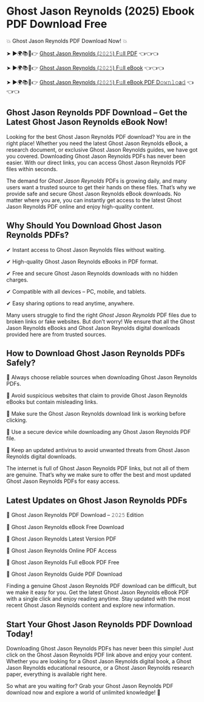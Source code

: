 # Ghost Jason Reynolds (2025) Ebook PDF Download Free

💥 Ghost Jason Reynolds PDF Download Now! 💥

➤ ►🌍📚📱👉 [Ghost Jason Reynolds (𝟸𝟶𝟸𝟻) F𝚞ll PDF](https://getpdf.xyz/ghost-jason-reynolds) 👈👈👈


➤ ►🌍📚📱👉 [Ghost Jason Reynolds (𝟸𝟶𝟸𝟻) F𝚞ll eBook](https://getpdf.xyz/ghost-jason-reynolds) 👈👈👈


➤ ►🌍📚📱👉 [Ghost Jason Reynolds (𝟸𝟶𝟸𝟻) F𝚞ll eBook PDF D𝚘𝚠𝚗𝚕𝚘a𝚍](https://getpdf.xyz/ghost-jason-reynolds) 👈👈👈


## Ghost Jason Reynolds PDF Download – Get the Latest Ghost Jason Reynolds eBook Now!

Looking for the best Ghost Jason Reynolds PDF download? You are in the right place! Whether you need the latest Ghost Jason Reynolds eBook, a research document, or exclusive Ghost Jason Reynolds guides, we have got you covered. Downloading Ghost Jason Reynolds PDFs has never been easier. With our direct links, you can access Ghost Jason Reynolds PDF files within seconds.

The demand for *Ghost Jason Reynolds* PDFs is growing daily, and many users want a trusted source to get their hands on these files. That’s why we provide safe and secure Ghost Jason Reynolds eBook downloads. No matter where you are, you can instantly get access to the latest Ghost Jason Reynolds PDF online and enjoy high-quality content.

## Why Should You Download Ghost Jason Reynolds PDFs?

✔ Instant access to Ghost Jason Reynolds files without waiting.

✔ High-quality Ghost Jason Reynolds eBooks in PDF format.

✔ Free and secure Ghost Jason Reynolds downloads with no hidden charges.

✔ Compatible with all devices – PC, mobile, and tablets.

✔ Easy sharing options to read anytime, anywhere.

Many users struggle to find the right *Ghost Jason Reynolds* PDF files due to broken links or fake websites. But don’t worry! We ensure that all the Ghost Jason Reynolds eBooks and Ghost Jason Reynolds digital downloads provided here are from trusted sources.

## How to Download Ghost Jason Reynolds PDFs Safely?

📌 Always choose reliable sources when downloading Ghost Jason Reynolds PDFs.

📌 Avoid suspicious websites that claim to provide Ghost Jason Reynolds eBooks but contain misleading links.

📌 Make sure the Ghost Jason Reynolds download link is working before clicking.

📌 Use a secure device while downloading any Ghost Jason Reynolds PDF file.

📌 Keep an updated antivirus to avoid unwanted threats from Ghost Jason Reynolds digital downloads.

The internet is full of Ghost Jason Reynolds PDF links, but not all of them are genuine. That’s why we make sure to offer the best and most updated Ghost Jason Reynolds PDFs for easy access.

## Latest Updates on Ghost Jason Reynolds PDFs

🔹 Ghost Jason Reynolds PDF Download – 𝟸𝟶𝟸𝟻 Edition

🔹 Ghost Jason Reynolds eBook Free Download

🔹 Ghost Jason Reynolds Latest Version PDF

🔹 Ghost Jason Reynolds Online PDF Access

🔹 Ghost Jason Reynolds Full eBook PDF Free

🔹 Ghost Jason Reynolds Guide PDF Download

Finding a genuine Ghost Jason Reynolds PDF download can be difficult, but we make it easy for you. Get the latest Ghost Jason Reynolds eBook PDF with a single click and enjoy reading anytime. Stay updated with the most recent Ghost Jason Reynolds content and explore new information.

## Start Your Ghost Jason Reynolds PDF Download Today!

Downloading Ghost Jason Reynolds PDFs has never been this simple! Just click on the Ghost Jason Reynolds PDF link above and enjoy your content. Whether you are looking for a Ghost Jason Reynolds digital book, a Ghost Jason Reynolds educational resource, or a Ghost Jason Reynolds research paper, everything is available right here.

So what are you waiting for? Grab your Ghost Jason Reynolds PDF download now and explore a world of unlimited knowledge! 🚀